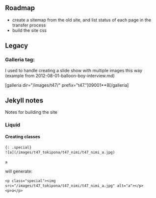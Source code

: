 ## Roadmap

  * create a sitemap from the old site, and list status of each page in the transfer process
  * build the site css

## Legacy

### Galleria tag:

I used to handle creating a slide show with multiple images this way (example from 2012-08-01-balloon-boy-interview.md)

[galleria dir="/images/t47/" prefix="t47."]09001**8[/galleria]

## Jekyll notes

Notes for building the site

### Liquid

#### Creating classes

    {: .special}
    ![a](/images/t47_tokipona/t47_nimi/t47_nimi_a.jpg)

    a

will generate:

    <p class="special"><img src="/images/t47_tokipona/t47_nimi/t47_nimi_a.jpg" alt="a"></p>
    <p>a</p>
